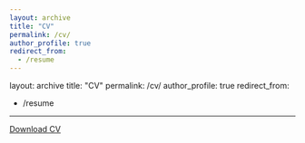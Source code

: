 ```yaml
---
layout: archive
title: "CV"
permalink: /cv/
author_profile: true
redirect_from:
  - /resume
---
```


layout: archive
title: "CV"
permalink: /cv/
author_profile: true
redirect_from:
  - /resume
---

[Download CV](Bashir_CV.pdf)
